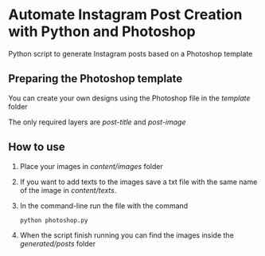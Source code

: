 # Automate Instagram Post Creation with Python and Photoshop

Python script to generate Instagram posts based on a Photoshop template

## Preparing the Photoshop template

You can create your own designs using the Photoshop file in the *template* folder

The only required layers are *post-title* and *post-image*

## How to use 

1. Place your images in *content/images* folder

2. If you want to add texts to the images save a txt file with the same name of the image in *content/texts*. 

3. In the command-line run the file with the command 
    ````
    python photoshop.py
    ````
4. When the script finish running you can find the images inside the *generated/posts* folder